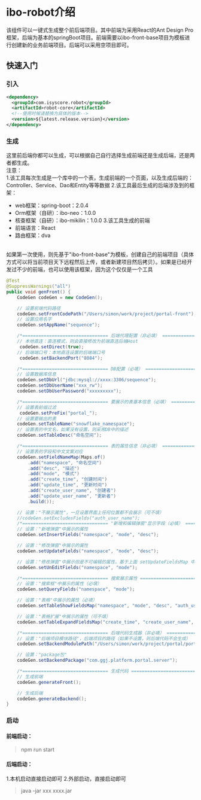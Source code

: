 # ibo-robot介绍
该组件可以一键式生成整个前后端项目。其中前端为采用React的Ant Design Pro框架，后端为基本的springBoot项目。前端需要以ibo-front-base项目为模板进行创建新的业务前端项目。后端可以采用空项目即可。

## 快速入门
### 引入
```xml
<dependency>
  <groupId>com.isyscore.robot</groupId>
  <artifactId>robot-core</artifactId>
  <!--使用时候请替换为具体的版本-->
  <version>${latest.release.version}</version>
</dependency>
```

### 生成
这里前后端你都可以生成，可以根据自己自行选择生成前端还是生成后端，还是两者都生成。<br/>
注意：<br/>
1.该工具每次生成是一个库中的一个表，生成前端的一个页面，以及生成后端的：Controller、Service、Dao和Entity等等数据
2.该工具最后生成的后端涉及到的框架：
- web框架：spring-boot：2.0.4
- Orm框架（自研）：ibo-neo：1.0.0
- 核查框架（自研）：ibo-mikilin：1.0.0
3.该工具生成的前端
- 前端语言：React
- 路由框架：dva

<br/>
如果第一次使用，则先基于"ibo-front-base"为模板，创建自己的前端项目（具体方式可以将当前项目天下远程然后上传，或者新建项目然后拷贝）。如果是已经开发过不少的前端，也可以使用该框架，因为这个仅仅是一个工具

<br/>

```java
@Test
@SuppressWarnings("all")
public void genFront() {
    CodeGen codeGen = new CodeGen();

    // 设置前端代码路径
    codeGen.setFrontCodePath("/Users/simon/work/project/portal-front");
    // 设置应用名字
    codeGen.setAppName("sequence");

    /*================================ 后端代理配置（非必填） ================================*/
    // 本地直连：直连模式，则会直接修改为前端直连后端Host
     codeGen.setDirect(true);
    // 后端端口号：本地直连设置的后端端口号
     codeGen.setBackendPort("8084");

    /*================================ DB配置（必填） ================================*/
    // 设置数据库信息
    codeGen.setDbUrl("jdbc:mysql://xxxx:3306/sequence");
    codeGen.setDbUserName("xxx_rw");
    codeGen.setDbUserPassword("xxxxxxxxx");

    /*================================ 要展示的表基本信息（必填） ================================*/
    // 设置表前缀过滤
     codeGen.setPreFix("portal_");
    // 设置要输出的表
    codeGen.setTableName("snowflake_namespace");
    // 设置表的中文名，如果没有设置，则采用DB中的描述
    codeGen.setTableDesc("命名空间");

    /*================================ 表的属性信息（非必填） ================================*/
    // 设置表的字段和中文文案对应
    codeGen.setFieldNameMap(Maps.of()
        .add("namespace", "命名空间")
        .add("desc", "描述")
        .add("mode", "模式")
        .add("create_time", "创建时间")
        .add("update_time", "更新时间")
        .add("create_user_name", "创建者")
        .add("update_user_name", "更新者")
        .build());

    // 设置："不展示属性"，一旦设置界面上任何位置都不会展示（可不填）
    //codeGen.setExcludesFields("auth_user_name");
    /*================================ "新增和编辑弹窗"显示字段（必填） ================================*/
    // 设置："新增弹窗"中展示的属性
    codeGen.setInsertFields("namespace", "mode", "desc");

    // 设置："修改弹窗"中展示的属性
    codeGen.setUpdateFields("namespace", "mode", "desc");

    // 设置："修改弹窗"中展示但是不可编辑的属性，基于上面 setUpdateFieldsMap 中展示的属性进行禁用
    codeGen.setUnEditFields("namespace", "mode");

    /*================================ 搜索展示属性 ================================*/
    // 设置："搜索框"中展示的属性（必填）
    codeGen.setQueryFields("namespace", "mode");

    // 设置："表格"中展示的属性（必填）
    codeGen.setTableShowFieldsMap("namespace", "mode", "desc", "auth_user_name", "create_time");

    // 设置："表格扩展"中展示的属性（可不填）
    codeGen.setTableExpandFieldsMap("create_time", "create_user_name", "update_time", "update_user_name");

    /*================================ 后端代码生成器（非必填） ================================*/
    // 设置："后端项目模块路径"，后端项目的路径（如果不设置，则后端代码不会生成）
    codeGen.setBackendModulePath("/Users/simon/work/project/portal/portal-server");

    // 设置："package包"
    codeGen.setBackendPackage("com.ggj.platform.portal.server");

    /*================================ 生成代码 ================================*/
    // 生成前端
    codeGen.generateFront();

    // 生成后端
    codeGen.generateBackend();
}
```

### 启动
#### 前端启动：
> npm run start

#### 后端启动：
1.本机启动直接启动即可
2.外部启动，直接启动即可
> java -jar xxx xxxx.jar
